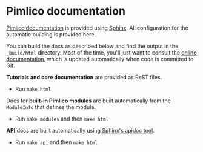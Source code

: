 Pimlico documentation
=====================

[Pimlico documentation](http://pimlico.readthedocs.io/en/latest/) 
is provided using [Sphinx](http://www.sphinx-doc.org/en/master/).
All configuration for the automatic building is provided here.

You can build the docs as described below and find the output in the `_build/html` directory. Most 
of the time, you'll just want to consult the [online documentation](http://pimlico.readthedocs.io/en/latest/), 
which is updated automatically when code is committed to Git.

**Tutorials and core documentation** are provided as ReST files.

* Run `make html`

Docs for **built-in Pimlico modules** are built automatically from the `ModuleInfo` that defines the module.

* Run `make modules` and then `make html`

**API** docs are built automatically using 
[Sphinx's apidoc tool](http://www.sphinx-doc.org/en/master/man/sphinx-apidoc.html).

* Run `make api` and then `make html`

